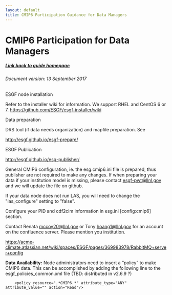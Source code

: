 ```yaml
---
layout: default
title: CMIP6 Participation Guidance for Data Managers
---
```


# CMIP6 Participation for Data Managers
##### [Link back to guide homepage][guide]

###### Document version: 13 September 2017

ESGF node installation

Refer to the installer wiki for information.  We support RHEL and CentOS  6 or 7.
https://github.com/ESGF/esgf-installer/wiki

Data preparation

DRS tool (if data needs organization) and mapfile preparation.  See

http://esgf.github.io/esgf-prepare/

ESGF Publication

http://esgf.github.io/esg-publisher/

General CMIP6 configuration, ie. the esg.cmip6.ini file is prepared, thus publisher are not required to make any changes.  If when preparing your data if your institution model is missing, please contact esgf-pwt@llnl.gov and we will update the file on github.  

If your data node does not run LAS, you will need to change the "las_configure" setting to "false".

Configure your PID and cdf2cim information in esg.ini [config:cmip6] section. 

Contact Renata mccoy20@llnl.gov or Tony hoang1@llnl.gov for an account on the confluence server.  Please mention you institution.

https://acme-climate.atlassian.net/wiki/spaces/ESGF/pages/369983978/RabbitMQ+server+config

**Data Availability:** Node administrators need to insert a “policy” to make CMIP6 data. This can be accomplished by adding the following line to the esgf_policies_common.xml file (TBD: distributed in v2.6.9 ?)

`    <policy resource=".*CMIP6.*" attribute_type="ANY" attribute_value="" action="Read"/>`



[guide]: index.html
